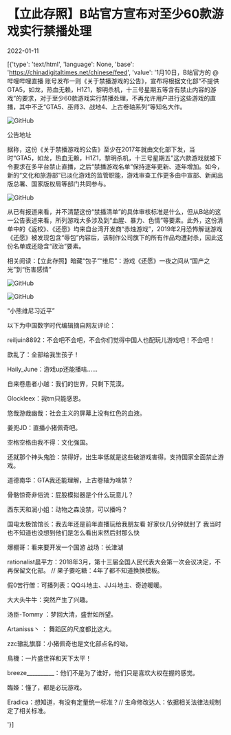 # 【立此存照】B站官方宣布对至少60款游戏实行禁播处理

2022-01-11

[{'type': 'text/html', 'language': None, 'base': 'https://chinadigitaltimes.net/chinese/feed', 'value': '1月10日，B站官方的 @哔哩哔哩直播 账号发布一则《关于禁播游戏的公告》，宣布将根据文化部“不提供GTA5，如龙，热血无赖，H1Z1，黎明杀机，十三号星期五等含有禁止内容的游戏”的要求，对于至少60款游戏实行禁播处理，不再允许用户进行这些游戏的直播，其中不乏“GTA5、巫师3、战地4、上古卷轴系列”等知名大作。

![GitHub](https://chinadigitaltimes.net/chinese/files/2022/01/image-1641890444710.png)

公告地址

据称，这份《关于禁播游戏的公告》至少在2017年就由文化部下发，当时“GTA5，如龙，热血无赖，H1Z1，黎明杀机，十三号星期五”这六款游戏就被下令要求在多平台禁止直播，之后“禁播游戏名单”保持逐年更新、逐年增加。如今，新的“文化和旅游部”已淡化游戏的监管职能，游戏审查工作更多由中宣部、新闻出版总署、国家版权局等部门共同参与。

![GitHub](https://chinadigitaltimes.net/chinese/files/2022/01/image-1641891502222.png)

从已有报道来看，并不清楚这份“禁播清单”的具体审核标准是什么，但从B站的这一公告表述来看，所列游戏大多涉及到“血腥、暴力、色情”等要素。此外，这份清单中的《返校》、《还愿》均来自台湾开发商“赤烛游戏”，2019年2月恐怖解谜游戏《还愿》被发现包含“辱包”内容后，该制作公司旗下的所有作品均遭封杀，因此这份名单或还隐含“政治”要素。

相关阅读：【立此存照】暗藏“包子”“维尼”：游戏《还愿》一夜之间从“国产之光”到“伤害感情”

![GitHub](https://chinadigitaltimes.net/chinese/files/2019/02/WsTJ7CQ.png)

![GitHub](https://chinadigitaltimes.net/chinese/files/2019/02/KxKM5px-e1550916775116.png)

“小熊维尼习近平”  

以下为中国数字时代编辑摘自网友评论：



reiljuin8892：不会吧不会吧，不会你们觉得中国人也配玩儿游戏吧！不会吧！

歆乱了：全部给我生孩子！

Haily_June：游戏up还能播啥&#8230;&#8230;

自来卷患者小越：我们的世界，只剩下荒漠。

Glockleex：我tm只能感恩。

悠哉游哉幽哉：社会主义的屏幕上没有红色的血液。

姜兜JD：直播小猪佩奇吧。

空格空格由我不得：文化强国。

还就那个神头鬼脸：禁得好，出生率低就是这些破游戏害得。支持国家全面禁止游戏。

道德南华：GTA我还能理解，上古卷轴为啥禁？

骨骼惊奇非俗流：屁股模拟器是个什么玩意儿？

西东天和润小姐：动物之森没禁，可以播吗？

国电太极馆馆长：我去年还是前年直播玩给我朋友看 好家伙几分钟就封了 我当时也不知道也没想到他们是怎么看出来然后封那么快

爆棚哥：看来要开发一个国游 战场：长津湖

rationalist晨平方：2018年3月，第十三届全国人民代表大会第一次会议决定，不再保留文化部。 //  果子要吃糖：4年了都不知道换换模板。

假0苦行僧：可播列表：QQ斗地主、JJ斗地主、奇迹暖暖。

大大头牛牛：突然产生了兴趣。

汤臣-Tommy ：梦回大清，盛世如所望。

Artanisss丶 ： 舞蹈区的尺度都比这大。

zzc辙乱旗靡：小猪佩奇也是文化部点名的呦。

鳥機：一片盛世祥和天下太平！

breeze__________：他们不是为了谁好，他们只是喜欢大权在握的感觉。

臨姫：懂了，都是必玩游戏。

Eradica：想知道，有没有定量统一标准？// 生命修改达人：依据相关法律法规制定了相关标准。

'}]